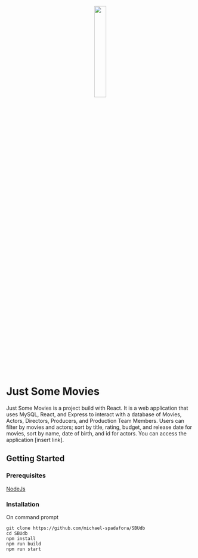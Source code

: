 <p align="center"><img width=25% src="https://github.com/michael-spadafora/SBUdb/blob/master/img/jsmlogo.png"></p>

# Just Some Movies
Just Some Movies is a project build with React. It is a web application that uses MySQL, React, and Express to interact with a database of Movies, Actors, Directors, Producers, and Production Team Members. Users can filter by movies and actors; sort by title, rating, budget, and release date for movies, sort by name, date of birth, and id for actors.  You can access the application [insert link].

## Getting Started

### Prerequisites
[NodeJs](https://nodejs.org/en/)

### Installation
On command prompt
```
git clone https://github.com/michael-spadafora/SBUdb
cd SBUdb
npm install
npm run build
npm run start
```
